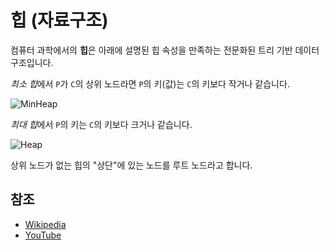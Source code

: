 # 힙 (자료구조)

컴퓨터 과학에서의 **힙**은 아래에 설명된 힙 속성을 만족하는 전문화된 트리 기반 데이터구조입니다.

*최소 힙*에서 `P`가 `C`의 상위 노드라면 `P`의 키(값)는 `C`의 키보다 작거나 같습니다.

![MinHeap](https://upload.wikimedia.org/wikipedia/commons/6/69/Min-heap.png)

*최대 힙*에서 `P`의 키는 `C`의 키보다 크거나 같습니다.

![Heap](https://upload.wikimedia.org/wikipedia/commons/3/38/Max-Heap.svg)

상위 노드가 없는 힙의 "상단"에 있는 노드를 루트 노드라고 합니다.

## 참조

- [Wikipedia](<https://en.wikipedia.org/wiki/Heap_(data_structure)>)
- [YouTube](https://www.youtube.com/watch?v=t0Cq6tVNRBA&index=5&t=0s&list=PLLXdhg_r2hKA7DPDsunoDZ-Z769jWn4R8)

